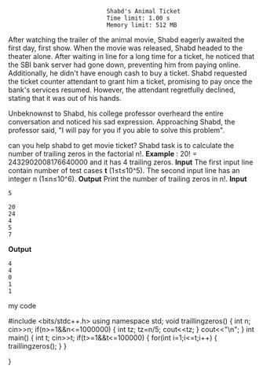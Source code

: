 ```                           
                            Shabd's Animal Ticket
                            Time limit: 1.00 s
                            Memory limit: 512 MB
  ```

After watching the trailer of the animal movie, Shabd eagerly awaited the first day, first show. When the movie was released, Shabd headed to the theater alone. After waiting in line for a long time for a ticket, he noticed that the SBI bank server had gone down, preventing him from paying online. Additionally, he didn't have enough cash to buy a ticket. Shabd requested the ticket counter attendant to grant him a ticket, promising to pay once the bank's services resumed. However, the attendant regretfully declined, stating that it was out of his hands.

Unbeknownst to Shabd, his college professor overheard the entire conversation and noticed his sad expression. Approaching Shabd, the professor said, "I will pay for you if you able to solve this problem".

can you help shabd to get movie ticket?
Shabd task is to calculate the number of trailing zeros in the factorial n!.
**Example** : 20! = 2432902008176640000 and it has 4 trailing zeros.
**Input**
The first input line contain number of test cases **t** (1≤t≤10^5).
The second  input line has an integer n  (1≤n≤10^6).
**Output**
Print the number of trailing zeros in n!.
**Input**

  

    5
    
    20
    24
    4
    5
    7

**Output**

    4
    4
    0
    1
    1
    
my code


#include <bits/stdc++.h>
using namespace std;
 void  traillingzeros()
 {
     int n;
       cin>>n;
    if(n>=1&&n<=1000000)
    {
        int tz;
        tz=n/5;
        cout<<tz;
    }
    cout<<"\n";
 }
 int main()
 {
         int t;
         cin>>t;
         if(t>=1&&t<=100000)
         {
              for(int i=1;i<=t;i++)
              {
                  traillingzeros();
              }
         }
     
 }
